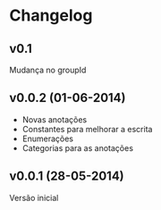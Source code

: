# Changelog

## v0.1

Mudança no groupId

## v0.0.2 (01-06-2014)
 
- Novas anotações
- Constantes para melhorar a escrita
- Enumerações
- Categorias para as anotações

## v0.0.1 (28-05-2014)

Versão inicial
